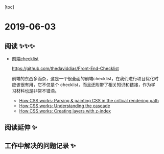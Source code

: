 
[toc]

# 2019-06-03

## 阅读 ✨✨✨
* [前端checklist](https://frontendchecklist.io/)

  https://github.com/thedaviddias/Front-End-Checklist
   
   前端的东西多而杂，这是一个很全面的前端checklist，在我们进行项目优化时应该很有用，它不仅是个 checklist，而且还附带了相关知识和链接，作为学习材料也是非常不错滴。
  * [How CSS works: Parsing & painting CSS in the critical rendering path](https://blog.logrocket.com/how-css-works-parsing-painting-css-in-the-critical-rendering-path-b3ee290762d3/)
  * [How CSS works: Understanding the cascade](https://blog.logrocket.com/how-css-works-understanding-the-cascade-d181cd89a4d8/)
  * [How CSS works: Creating layers with z-index](https://blog.logrocket.com/how-css-works-creating-layers-with-z-index-6a20afe1550e/)

## 阅读延伸 ✨

## 工作中解决的问题记录 ✨
